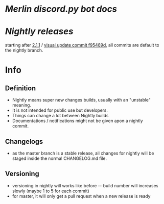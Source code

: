 # ***Merlin discord.py bot docs***
# *Nightly releases*
starting after [2.1.1] / [visual update commit f95469d], all commits are default to the nightly branch.
# Info
## Definition
- Nightly means super new changes builds, usually with an "unstable" meaning.
- It is not intended for public use but developers.
- Things can change a lot between Nightly builds
- Documentations / notifications might not be given apon a nightly commit.
## Changelogs
- as the master branch is a stable release, all changes for nightly will be staged inside the normal CHANGELOG.md file.
## Versioning
- versioning in nightly will works like before -- build number will increases slowly (maybe 1 to 5 for each commit)
- for master, it will only get a pull request when a new release is ready


[visual update commit f95469d]:         https://github.com/windowsboy111/merlin-py/commit/f95469d15ead6792485b16edf8f7fce1f039be45
[2.1.1]:        https://github.com/windowsboy111/Merlin-py/compare/r2.1.0...2.1.1
